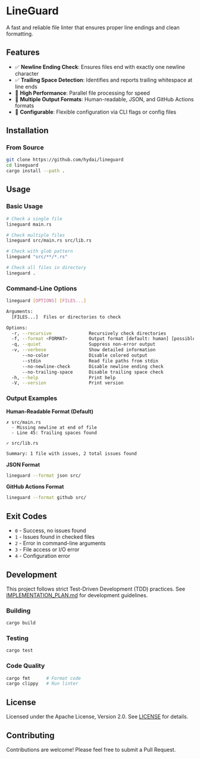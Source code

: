 # LineGuard

A fast and reliable file linter that ensures proper line endings and clean formatting.

## Features

- ✅ **Newline Ending Check**: Ensures files end with exactly one newline character
- ✅ **Trailing Space Detection**: Identifies and reports trailing whitespace at line ends
- 🚀 **High Performance**: Parallel file processing for speed
- 🎨 **Multiple Output Formats**: Human-readable, JSON, and GitHub Actions formats
- 🔧 **Configurable**: Flexible configuration via CLI flags or config files

## Installation

### From Source

```bash
git clone https://github.com/hydai/lineguard
cd lineguard
cargo install --path .
```

## Usage

### Basic Usage

```bash
# Check a single file
lineguard main.rs

# Check multiple files
lineguard src/main.rs src/lib.rs

# Check with glob pattern
lineguard "src/**/*.rs"

# Check all files in directory
lineguard .
```

### Command-Line Options

```bash
lineguard [OPTIONS] [FILES...]

Arguments:
  [FILES...]  Files or directories to check

Options:
  -r, --recursive              Recursively check directories
  -f, --format <FORMAT>        Output format [default: human] [possible values: human, json, github]
  -q, --quiet                  Suppress non-error output
  -v, --verbose                Show detailed information
      --no-color               Disable colored output
      --stdin                  Read file paths from stdin
      --no-newline-check       Disable newline ending check
      --no-trailing-space      Disable trailing space check
  -h, --help                   Print help
  -V, --version                Print version
```

### Output Examples

**Human-Readable Format (Default)**
```
✗ src/main.rs
  - Missing newline at end of file
  - Line 45: Trailing spaces found

✓ src/lib.rs

Summary: 1 file with issues, 2 total issues found
```

**JSON Format**
```bash
lineguard --format json src/
```

**GitHub Actions Format**
```bash
lineguard --format github src/
```

## Exit Codes

- `0` - Success, no issues found
- `1` - Issues found in checked files
- `2` - Error in command-line arguments
- `3` - File access or I/O error
- `4` - Configuration error

## Development

This project follows strict Test-Driven Development (TDD) practices. See [IMPLEMENTATION_PLAN.md](IMPLEMENTATION_PLAN.md) for development guidelines.

### Building

```bash
cargo build
```

### Testing

```bash
cargo test
```

### Code Quality

```bash
cargo fmt      # Format code
cargo clippy   # Run linter
```

## License

Licensed under the Apache License, Version 2.0. See [LICENSE](LICENSE) for details.

## Contributing

Contributions are welcome! Please feel free to submit a Pull Request.